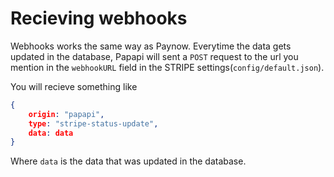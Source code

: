 # Recieving webhooks

Webhooks works the same way as Paynow. Everytime the data gets updated in the database, Papapi will sent a `POST` request to the url you mention in the `webhookURL` field in the STRIPE settings(`config/default.json`).

You will recieve something like

```json
{
    origin: "papapi",
    type: "stripe-status-update",
    data: data
}
```

Where `data` is the data that was updated in the database.